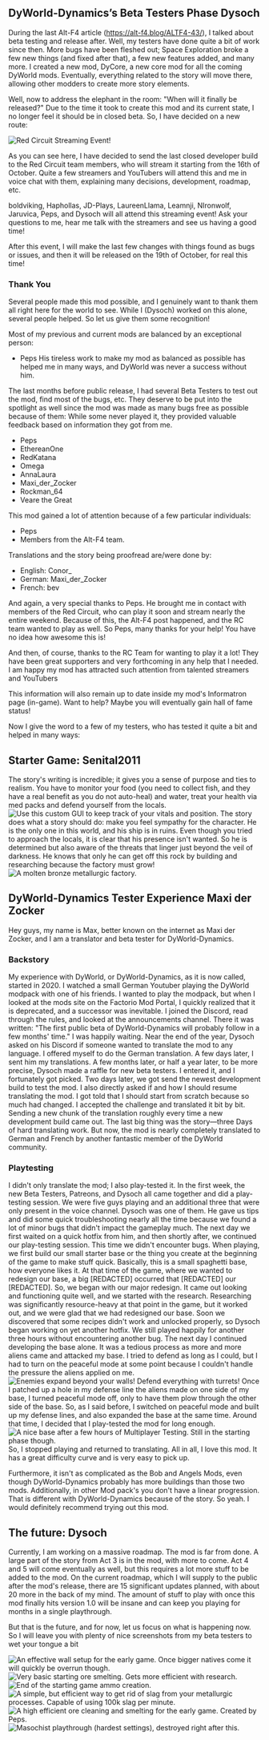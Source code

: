 ## DyWorld-Dynamics’s Beta Testers Phase <author>Dysoch</author>
During the last Alt-F4 article (https://alt-f4.blog/ALTF4-43/), I talked about beta testing and release after. Well, my testers have done quite a bit of work since then.
More bugs have been fleshed out; Space Exploration broke a few new things (and fixed after that), a few new features added, and many more.
I created a new mod, DyCore, a new core mod for all the coming DyWorld mods. Eventually, everything related to the story will move there, allowing other modders to create more story elements.

Well, now to address the elephant in the room: "When will it finally be released?" Due to the time it took to create this mod and its current state, I no longer feel it should be in closed beta. So, I have decided on a new route:

![Red Circuit Streaming Event!](DyWorld3.png)

As you can see here, I have decided to send the last closed developer build to the Red Circuit team members, who will stream it starting from the 16th of October.
Quite a few streamers and YouTubers will attend this and me in voice chat with them, explaining many decisions, development, roadmap, etc.

boldviking, Haphollas, JD-Plays, LaureenLlama, Leamnji, NIronwolf, Jaruvica, Peps, and Dysoch will all attend this streaming event! Ask your questions to me, hear me talk with the streamers and see us having a good time!

After this event, I will make the last few changes with things found as bugs or issues, and then it will be released on the 19th of October, for real this time!

### Thank You
Several people made this mod possible, and I genuinely want to thank them all right here for the world to see.
While I (Dysoch) worked on this alone, several people helped. So let us give them some recognition!

Most of my previous and current mods are balanced by an exceptional person:
- Peps
His tireless work to make my mod as balanced as possible has helped me in many ways, and DyWorld was never a success without him.

The last months before public release, I had several Beta Testers to test out the mod, find most of the bugs, etc.
They deserve to be put into the spotlight as well since the mod was made as many bugs free as possible because of them:
While some never played it, they provided valuable feedback based on information they got from me.
- Peps
- EthereanOne
- RedKatana
- Omega
- AnnaLaura
- Maxi_der_Zocker
- Rockman_64
- Veare the Great

This mod gained a lot of attention because of a few particular individuals:
- Peps
- Members from the Alt-F4 team.

Translations and the story being proofread are/were done by:
- English: Conor_
- German: Maxi_der_Zocker
- French: bev

And again, a very special thanks to Peps.
He brought me in contact with members of the Red Circuit, who can play it soon and stream nearly the entire weekend. Because of this, the Alt-F4 post happened, and the RC team wanted to play as well. So Peps, many thanks for your help! You have no idea how awesome this is!

And then, of course, thanks to the RC Team for wanting to play it a lot! They have been great supporters and very forthcoming in any help that I needed.
I am happy my mod has attracted such attention from talented streamers and YouTubers

This information will also remain up to date inside my mod's Informatron page (in-game). Want to help? Maybe you will eventually gain hall of fame status!

Now I give the word to a few of my testers, who has tested it quite a bit and helped in many ways:

## Starter Game: <author>Senital2011</author>
The story's writing is incredible; it gives you a sense of purpose and ties to realism.
You have to monitor your food (you need to collect fish, and they have a real benefit as you do not auto-heal) and water, treat your health via med packs and defend yourself from the locals.
![Use this custom GUI to keep track of your vitals and position.](Dyworld-01.png)
The story does what a story should do: make you feel sympathy for the character. He is the only one in this world, and his ship is in ruins.
Even though you tried to approach the locals, it is clear that his presence isn't wanted. So he is determined but also aware of the threats that linger just beyond the veil of darkness.
He knows that only he can get off this rock by building and researching because the factory must grow!
![A molten bronze metallurgic factory.](Dyworld-09.png)

## DyWorld-Dynamics Tester Experience <author>Maxi der Zocker</author>
Hey guys, my name is Max, better known on the internet as Maxi der Zocker, and I am a translator and beta tester for DyWorld-Dynamics.

### Backstory
My experience with DyWorld, or DyWorld-Dynamics, as it is now called, started in 2020. I watched a small German Youtuber playing the DyWorld modpack with one of his friends. I wanted to play the modpack, but when I looked at the mods site on the Factorio Mod Portal, I quickly realized that it is deprecated, and a successor was inevitable.
I joined the Discord, read through the rules, and looked at the announcements channel.
There it was written: "The first public beta of DyWorld-Dynamics will probably follow in a few months' time."
I was happily waiting. Near the end of the year, Dysoch asked on his Discord if someone wanted to translate the mod to any language. I offered myself to do the German translation. A few days later, I sent him my translations.
A few months later, or half a year later, to be more precise, Dysoch made a raffle for new beta testers. I entered it, and I fortunately got picked.
Two days later, we got send the newest development build to test the mod. I also directly asked if and how I should resume translating the mod. I got told that I should start from scratch because so much had changed.
I accepted the challenge and translated it bit by bit. Sending a new chunk of the translation roughly every time a new development build came out. The last big thing was the story—three Days of hard translating work.
But now, the mod is nearly completely translated to German and French by another fantastic member of the DyWorld community.

### Playtesting
I didn't only translate the mod; I also play-tested it. In the first week, the new Beta Testers, Patreons, and Dysoch all came together and did a play-testing session.
We were five guys playing and an additional three that were only present in the voice channel. Dysoch was one of them.
He gave us tips and did some quick troubleshooting nearly all the time because we found a lot of minor bugs that didn't impact the gameplay much.
The next day we first waited on a quick hotfix from him, and then shortly after, we continued our play-testing session. This time we didn't encounter bugs.
When playing, we first build our small starter base or the thing you create at the beginning of the game to make stuff quick. Basically, this is a small spaghetti base, how everyone likes it. At that time of the game, where we wanted to redesign our base, a big [REDACTED] occurred that [REDACTED] our [REDACTED].
So, we began with our major redesign. It came out looking and functioning quite well, and we started with the research.
Researching was significantly resource-heavy at that point in the game, but it worked out, and we were glad that we had redesigned our base. Soon we discovered that some recipes didn't work and unlocked properly, so Dysoch began working on yet another hotfix.
We still played happily for another three hours without encountering another bug. The next day I continued developing the base alone. It was a tedious process as more and more aliens came and attacked my base. I tried to defend as long as I could, but I had to turn on the peaceful mode at some point because I couldn't handle the pressure the aliens applied on me.
![Enemies expand beyond your walls! Defend everything with turrets!](Dyworld-02.jpg)
Once I patched up a hole in my defense line the aliens made on one side of my base, I turned peaceful mode off, only to have them plow through the other side of the base. So, as I said before, I switched on peaceful mode and built up my defense lines, and also expanded the base at the same time.
Around that time, I decided that I play-tested the mod for long enough.
![A nice base after a few hours of Multiplayer Testing. Still in the starting phase though.](Dyworld-03.jpg)
So, I stopped playing and returned to translating. All in all, I love this mod. It has a great difficulty curve and is very easy to pick up.

Furthermore, it isn't as complicated as the Bob and Angels Mods, even though DyWorld-Dynamics probably has more buildings than those two mods. Additionally, in other Mod pack's you don't have a linear progression. That is different with DyWorld-Dynamics because of the story. So yeah. I would definitely recommend trying out this mod.

## The future: <author>Dysoch</author>
Currently, I am working on a massive roadmap. The mod is far from done. A large part of the story from Act 3 is in the mod, with more to come. Act 4 and 5 will come eventually as well, but this requires a lot more stuff to be added to the mod.
On the current roadmap, which I will supply to the public after the mod's release, there are 15 significant updates planned, with about 20 more in the back of my mind.
The amount of stuff to play with once this mod finally hits version 1.0 will be insane and can keep you playing for months in a single playthrough.

But that is the future, and for now, let us focus on what is happening now. So I will leave you with plenty of nice screenshots from my beta testers to wet your tongue a bit

![An effective wall setup for the early game. Once bigger natives come it will quickly be overrun though.](Dyworld-05.jpg)
![Very basic starting ore smelting. Gets more efficient with research.](Dyworld-06.jpg)
![End of the starting game ammo creation.](Dyworld-07.jpg)
![A simple, but efficient way to get rid of slag from your metallurgic processes. Capable of using 100k slag per minute.](Dyworld-08.png)
![A high efficient ore cleaning and smelting for the early game. Created by Peps.](Dyworld-10.jpg)
![Masochist playthrough (hardest settings), destroyed right after this.](Dyworld-04.jpg)
